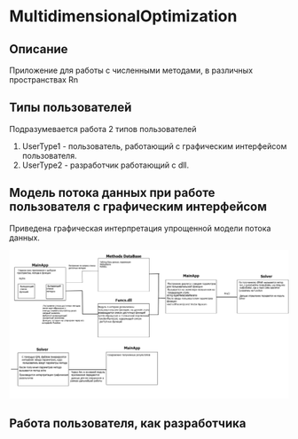# MultidimensionalOptimization
## Описание
Приложение для работы с численными методами, в различных пространствах Rn
## Типы пользователей
Подразумевается работа 2 типов пользователей
1. UserType1 - пользователь, работающий с графическим интерфейсом пользователя.
2. UserType2 - разработчик работающий с dll.
## Модель потока данных при работе пользователя с графическим интерфейсом
Приведена графическая интерпретация упрощенной модели потока данных.

![alt text](https://github.com/AlexMedvedeva/MultidimensionalOptimization/blob/master/DataFlow.jpg "DataFlow")

## Работа пользователя, как разработчика
